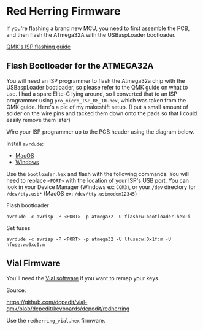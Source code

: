 # Red Herring Firmware

If you're flashing a brand new MCU, you need to first assemble the PCB, and then flash the ATmega32A with the USBaspLoader bootloader.

[QMK's ISP flashing guide](https://github.com/qmk/qmk_firmware/blob/master/docs/isp_flashing_guide.md)

## Flash Bootloader for the ATMEGA32A

You will need an ISP programmer to flash the Atmega32a chip with the USBaspLoader bootloader, so please refer to the QMK guide on what to use.  I had a spare Elite-C lying around, so I converted that to an ISP programmer using `pro_micro_ISP_B6_10.hex`, which was taken from the QMK guide.  Here's a pic of my makeshift setup.  (I put a small amount of solder on the wire pins and tacked them down onto the pads so that I could easily remove them later)

Wire your ISP programmer up to the PCB header using the diagram below.

Install `avrdude`:
- [MacOS](https://formulae.brew.sh/formula/avrdude)
- [Windows](https://github.com/mariusgreuel/avrdude)

Use the `bootloader.hex` and flash with the following commands.  You will need to replace `<PORT>` with the location of your ISP's USB port.  You can look in your Device Manager (Windows ex: `COM3`), or your `/dev` directory for `/dev/tty.usb*` (MacOS ex: `/dev/tty.usbmodem12345`)

Flash bootloader
```
avrdude -c avrisp -P <PORT> -p atmega32 -U flash:w:bootloader.hex:i
```

Set fuses
```
avrdude -c avrisp -P <PORT> -p atmega32 -U lfuse:w:0x1f:m -U hfuse:w:0xc0:m
```

## Vial Firmware

You'll need the [Vial software](https://get.vial.today) if you want to remap your keys.

Source:

https://github.com/dcpedit/vial-qmk/blob/dcpedit/keyboards/dcpedit/redherring

Use the `redherring_vial.hex` firmware.